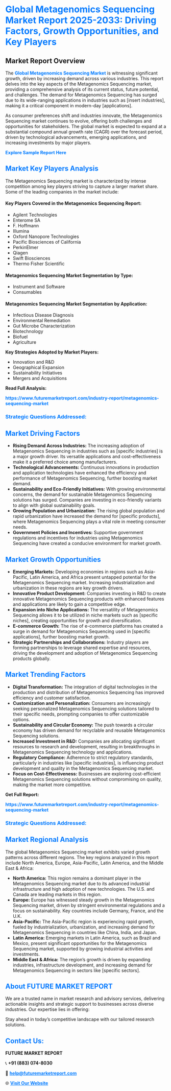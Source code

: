 <h1 style="color: #007BFF;">Global Metagenomics Sequencing Market Report 2025-2033: Driving Factors, Growth Opportunities, and Key Players</h1>

<section id="overview">
<h2>Market Report Overview</h2>
<p>The <a href="https://www.futuremarketreport.com/industry-report/metagenomics-sequencing-market" style="color: #007BFF; text-decoration: none;"><strong>Global Metagenomics Sequencing Market</strong></a> is witnessing significant growth, driven by increasing demand across various industries. This report delves into the key aspects of the Metagenomics Sequencing market, providing a comprehensive analysis of its current status, future potential, and challenges. The demand for Metagenomics Sequencing has surged due to its wide-ranging applications in industries such as [insert industries], making it a critical component in modern-day [applications].</p>
<p>As consumer preferences shift and industries innovate, the Metagenomics Sequencing market continues to evolve, offering both challenges and opportunities for stakeholders. The global market is expected to expand at a substantial compound annual growth rate (CAGR) over the forecast period, driven by technological advancements, emerging applications, and increasing investments by major players.</p>
</section>

<section id="overview">
<p><a href="https://www.futuremarketreport.com/request-sample/reportId=60687" style="color: #007BFF; text-decoration: none;"><strong>Explore Sample Report Here</strong></a></p>
</section>

<section id="key-players">
<h2 style="color: #007BFF;">Market Key Players Analysis</h2>
<p>The Metagenomics Sequencing market is characterized by intense competition among key players striving to capture a larger market share. Some of the leading companies in the market include:</p>
<h4>Key Players Covered in the Metagenomics Sequencing Report:</h4>
<ul><li>Agilent Technologies</li><li>Enterome SA</li><li>F. Hoffmann</li><li>Illumina</li><li>Oxford Nanopore Technologies</li><li>Pacific Biosciences of California</li><li>PerkinElmer</li><li>Qiagen</li><li>Swift Biosciences</li><li>Thermo Fisher Scientific</li></ul>
<h4>Metagenomics Sequencing Market Segmentation by Type:</h4>
<ul><li>Instrument and Software</li><li>Consumables</li></ul>

<h4>Metagenomics Sequencing Market Segmentation by Application:</h4>
<ul><li>Infectious Disease Diagnosis</li><li>Environmental Remediation</li><li>Gut Microbe Characterization</li><li>Biotechnology</li><li>Biofuel</li><li>Agriculture</li></ul>
<p><strong>Key Strategies Adopted by Market Players:</strong></p>
<ul>
<li>Innovation and R&D</li>
<li>Geographical Expansion</li>
<li>Sustainability Initiatives</li>
<li>Mergers and Acquisitions</li>
</ul>
</section>

<section>
<p><strong>Read Full Analysis: </strong></p><a href="https://www.futuremarketreport.com/industry-report/metagenomics-sequencing-market" style="color: #007BFF; text-decoration: none;"><strong>https://www.futuremarketreport.com/industry-report/metagenomics-sequencing-market</strong></a>
<h3 style="color: #007BFF;">Strategic Questions Addressed:</h3>
</section>

<section id="driving-factors">
<h2 style="color: #007BFF;">Market Driving Factors</h2>
<ul>
<li><strong>Rising Demand Across Industries:</strong> The increasing adoption of Metagenomics Sequencing in industries such as [specific industries] is a major growth driver. Its versatile applications and cost-effectiveness make it a preferred choice among manufacturers.</li>
<li><strong>Technological Advancements:</strong> Continuous innovations in production and application technologies have enhanced the efficiency and performance of Metagenomics Sequencing, further boosting market demand.</li>
<li><strong>Sustainability and Eco-Friendly Initiatives:</strong> With growing environmental concerns, the demand for sustainable Metagenomics Sequencing solutions has surged. Companies are investing in eco-friendly variants to align with global sustainability goals.</li>
<li><strong>Growing Population and Urbanization:</strong> The rising global population and rapid urbanization have increased the demand for [specific products], where Metagenomics Sequencing plays a vital role in meeting consumer needs.</li>
<li><strong>Government Policies and Incentives:</strong> Supportive government regulations and incentives for industries using Metagenomics Sequencing have created a conducive environment for market growth.</li>
</ul>
</section>

<section id="growth-opportunities">
<h2 style="color: #007BFF;">Market Growth Opportunities</h2>
<ul>
<li><strong>Emerging Markets:</strong> Developing economies in regions such as Asia-Pacific, Latin America, and Africa present untapped potential for the Metagenomics Sequencing market. Increasing industrialization and urbanization in these regions are key growth drivers.</li>
<li><strong>Innovative Product Development:</strong> Companies investing in R&D to create innovative Metagenomics Sequencing products with enhanced features and applications are likely to gain a competitive edge.</li>
<li><strong>Expansion into Niche Applications:</strong> The versatility of Metagenomics Sequencing allows it to be utilized in niche markets such as [specific niches], creating opportunities for growth and diversification.</li>
<li><strong>E-commerce Growth:</strong> The rise of e-commerce platforms has created a surge in demand for Metagenomics Sequencing used in [specific applications], further boosting market growth.</li>
<li><strong>Strategic Partnerships and Collaborations:</strong> Industry players are forming partnerships to leverage shared expertise and resources, driving the development and adoption of Metagenomics Sequencing products globally.</li>
</ul>
</section>

<section id="trending-factors">
<h2 style="color: #007BFF;">Market Trending Factors</h2>
<ul>
<li><strong>Digital Transformation:</strong> The integration of digital technologies in the production and distribution of Metagenomics Sequencing has improved efficiency and customer satisfaction.</li>
<li><strong>Customization and Personalization:</strong> Consumers are increasingly seeking personalized Metagenomics Sequencing solutions tailored to their specific needs, prompting companies to offer customizable options.</li>
<li><strong>Sustainability and Circular Economy:</strong> The push towards a circular economy has driven demand for recyclable and reusable Metagenomics Sequencing solutions.</li>
<li><strong>Increased Investment in R&D:</strong> Companies are allocating significant resources to research and development, resulting in breakthroughs in Metagenomics Sequencing technology and applications.</li>
<li><strong>Regulatory Compliance:</strong> Adherence to strict regulatory standards, particularly in industries like [specific industries], is influencing product development and quality in the Metagenomics Sequencing market.</li>
<li><strong>Focus on Cost-Effectiveness:</strong> Businesses are exploring cost-efficient Metagenomics Sequencing solutions without compromising on quality, making the market more competitive.</li>
</ul>
</section>

<section>
<p><strong>Get Full Report: </strong></p><a href="https://www.futuremarketreport.com/industry-report/metagenomics-sequencing-market" style="color: #007BFF; text-decoration: none;"><strong>https://www.futuremarketreport.com/industry-report/metagenomics-sequencing-market</strong></a>
<h3 style="color: #007BFF;">Strategic Questions Addressed:</h3>
</section>


<section id="regional-analysis">
<h2 style="color: #007BFF;">Market Regional Analysis</h2>
<p>The global Metagenomics Sequencing market exhibits varied growth patterns across different regions. The key regions analyzed in this report include North America, Europe, Asia-Pacific, Latin America, and the Middle East & Africa:</p>
<ul>
<li><strong>North America:</strong> This region remains a dominant player in the Metagenomics Sequencing market due to its advanced industrial infrastructure and high adoption of new technologies. The U.S. and Canada are leading markets in this region.</li>
<li><strong>Europe:</strong> Europe has witnessed steady growth in the Metagenomics Sequencing market, driven by stringent environmental regulations and a focus on sustainability. Key countries include Germany, France, and the U.K.</li>
<li><strong>Asia-Pacific:</strong> The Asia-Pacific region is experiencing rapid growth, fueled by industrialization, urbanization, and increasing demand for Metagenomics Sequencing in countries like China, India, and Japan.</li>
<li><strong>Latin America:</strong> Emerging markets in Latin America, such as Brazil and Mexico, present significant opportunities for the Metagenomics Sequencing market, supported by growing industrial activities and investments.</li>
<li><strong>Middle East & Africa:</strong> The region’s growth is driven by expanding industries, infrastructure development, and increasing demand for Metagenomics Sequencing in sectors like [specific sectors].</li>
</ul>
</section>

<footer>
<h2 style="color: #007BFF;">About FUTURE MARKET REPORT</h2>
<p>We are a trusted name in market research and advisory services, delivering actionable insights and strategic support to businesses across diverse industries. Our expertise lies in offering:</p>

<p>Stay ahead in today’s competitive landscape with our tailored research solutions.</p>

<h2 style="color: #007BFF;">Contact Us:</h2>
<p><strong>FUTURE MARKET REPORT</strong></p>
<p>📞 <strong>+91 (883) 074-8030</strong></p>
<p>📧 <strong><a href="mailto:help@futuremarketreport.com" style="color: #007BFF;">help@futuremarketreport.com</a></strong></p>
<p>🌐 <strong><a href="https://www.futuremarketreport.com/" style="color: #007BFF;">Visit Our Website</a></strong></p>
</footer>